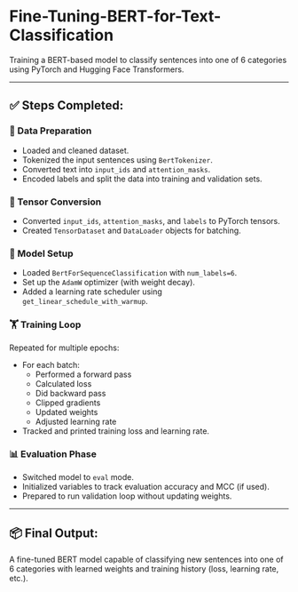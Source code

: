 # Fine-Tuning-BERT-for-Text-Classification

Training a BERT-based model to classify sentences into one of 6 categories using PyTorch and Hugging Face Transformers.

---

## ✅ Steps Completed:

### 📁 Data Preparation
- Loaded and cleaned dataset.
- Tokenized the input sentences using `BertTokenizer`.
- Converted text into `input_ids` and `attention_masks`.
- Encoded labels and split the data into training and validation sets.

### 🔄 Tensor Conversion
- Converted `input_ids`, `attention_masks`, and `labels` to PyTorch tensors.
- Created `TensorDataset` and `DataLoader` objects for batching.

### 🧠 Model Setup
- Loaded `BertForSequenceClassification` with `num_labels=6`.
- Set up the `AdamW` optimizer (with weight decay).
- Added a learning rate scheduler using `get_linear_schedule_with_warmup`.

### 🏋️ Training Loop
Repeated for multiple epochs:
- For each batch:
  - Performed a forward pass
  - Calculated loss
  - Did backward pass
  - Clipped gradients
  - Updated weights
  - Adjusted learning rate
- Tracked and printed training loss and learning rate.

### 📊 Evaluation Phase
- Switched model to `eval` mode.
- Initialized variables to track evaluation accuracy and MCC (if used).
- Prepared to run validation loop without updating weights.

---

## 📦 Final Output:
A fine-tuned BERT model capable of classifying new sentences into one of 6 categories with learned weights and training history (loss, learning rate, etc.).

